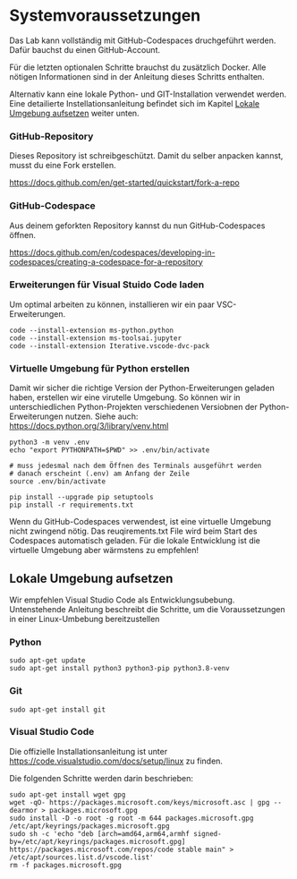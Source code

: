 # Systemvoraussetzungen

Das Lab kann vollständig mit GitHub-Codespaces druchgeführt werden. Dafür bauchst du einen GitHub-Account.

Für die letzten optionalen Schritte brauchst du zusätzlich Docker. Alle nötigen Informationen sind in der Anleitung dieses Schritts enthalten. 

Alternativ kann eine lokale Python- und GIT-Installation verwendet werden. Eine detailierte Instellationsanleitung befindet sich im Kapitel [Lokale Umgebung aufsetzen](#lokale-umgebung-aufsetzen) weiter unten.

### GitHub-Repository
Dieses Repository ist schreibgeschützt. Damit du selber anpacken kannst, musst du eine Fork erstellen.

https://docs.github.com/en/get-started/quickstart/fork-a-repo

### GitHub-Codespace
Aus deinem geforkten Repository kannst du nun GitHub-Codespaces öffnen.

https://docs.github.com/en/codespaces/developing-in-codespaces/creating-a-codespace-for-a-repository

### Erweiterungen für Visual Stuido Code laden

Um optimal arbeiten zu können, installieren wir ein paar VSC-Erweiterungen.

```shell
code --install-extension ms-python.python
code --install-extension ms-toolsai.jupyter
code --install-extension Iterative.vscode-dvc-pack
```

### Virtuelle Umgebung für Python erstellen

Damit wir sicher die richtige Version der Python-Erweiterungen geladen haben, erstellen wir eine virutelle Umgebung. So können wir in unterschiedlichen Python-Projekten verschiedenen Versiobnen der Python-Erweiterungen nutzen. Siehe auch: https://docs.python.org/3/library/venv.html

```shell
python3 -m venv .env
echo "export PYTHONPATH=$PWD" >> .env/bin/activate

# muss jedesmal nach dem Öffnen des Terminals ausgeführt werden
# danach erscheint (.env) am Anfang der Zeile
source .env/bin/activate

pip install --upgrade pip setuptools
pip install -r requirements.txt
```

Wenn du GitHub-Codespaces verwendest, ist eine virtuelle Umgebung nicht zwingend nötig. Das reuqirements.txt File wird beim Start des Codespaces automatisch geladen. Für die lokale Entwicklung ist die virtuelle Umgebung aber wärmstens zu empfehlen!

## Lokale Umgebung aufsetzen
Wir empfehlen Visual Studio Code als Entwicklungsubebung. Untenstehende Anleitung beschreibt die Schritte, um die Voraussetzungen in einer Linux-Umbebung bereitzustellen

### Python

```shell
sudo apt-get update
sudo apt-get install python3 python3-pip python3.8-venv
```

### Git

```shell
sudo apt-get install git
```

### Visual Studio Code

Die offizielle Installationsanleitung ist unter https://code.visualstudio.com/docs/setup/linux zu finden.

Die folgenden Schritte werden darin beschrieben:

```shell
sudo apt-get install wget gpg
wget -qO- https://packages.microsoft.com/keys/microsoft.asc | gpg --dearmor > packages.microsoft.gpg
sudo install -D -o root -g root -m 644 packages.microsoft.gpg /etc/apt/keyrings/packages.microsoft.gpg
sudo sh -c 'echo "deb [arch=amd64,arm64,armhf signed-by=/etc/apt/keyrings/packages.microsoft.gpg] https://packages.microsoft.com/repos/code stable main" > /etc/apt/sources.list.d/vscode.list'
rm -f packages.microsoft.gpg